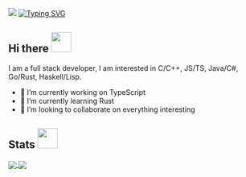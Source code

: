 ![](https://komarev.com/ghpvc/?username=qianfeiqianlan)
[![Typing SVG](https://readme-typing-svg.demolab.com?font=Fira+Code&pause=1000&width=435&lines=%E9%A3%8E%E9%9B%A8%E9%80%81%E6%98%A5%E5%BD%92%EF%BC%8C%E9%A3%9E%E9%9B%AA%E8%BF%8E%E6%98%A5%E5%88%B0%E3%80%82)](https://git.io/typing-svg)

## Hi there <img src="https://images-ktzz.oss-cn-beijing.aliyuncs.com/gif/537b9b7245944aeabdadb12edda9ab70.gif" width="40">

I am a full stack developer, I am interested in C/C++, JS/TS, Java/C#, Go/Rust, Haskell/Lisp.

- 🔭 I’m currently working on TypeScript
- 🌱 I’m currently learning Rust
- 👯 I’m looking to collaborate on everything interesting

## Stats <img src="https://images-ktzz.oss-cn-beijing.aliyuncs.com/gif/3eef5851b3454caa9e904afcf484c24d.gif" width="40">

<div>
  <a href="https://github.com/qianfeiqianlan">
    <img align="center" src="https://github-readme-stats-three-brown-35.vercel.app/api?username=qianfeiqianlan&show_icons=true&theme=transparent&include_all_commits=true&hide_border=true"/>
  </a>
  <a href="https://github.com/qianfeiqianlan">
    <img align="center" src="https://github-readme-stats-three-brown-35.vercel.app/api/top-langs/?username=qianfeiqianlan&hide=tcl,xslt,jupyter%20notebook,smarty,tex&theme=transparent&layout=compact&hide_border=true"/>
  </a>
</div>
